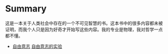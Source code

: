 # Summary



这是一本关于人类社会中存在的一个不可见智慧的书。这本书中的很多内容都未被证明，而我个人只是因为好奇才开始写这些内容。我的专业是物理，我对哲学一点都不懂。


* [自由意志](freeWill/README.md)
  [自由意志的实验](freeWill/experiments.md)
